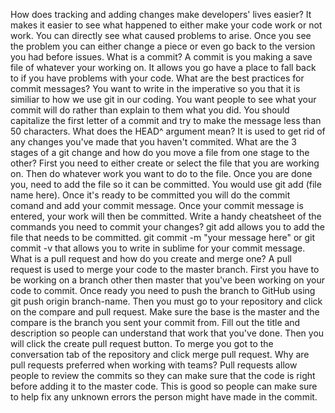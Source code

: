 How does tracking and adding changes make developers' lives easier?
It makes it easier to see what happened to either make your code work or not work. You can directly see what caused problems to arise. Once you see the problem you can either change a piece or even go back to the version you had before issues.
What is a commit?
A commit is you making a save file of whatever your working on. It allows you go have a place to fall back to if you have problems with your code.
What are the best practices for commit messages?
You want to write in the imperative so you that it is similiar to how we use git in our coding. You want people to see what your commit will do rather than explain to them what you did. You should capitalize the first letter of a commit and try to make the message less than 50 characters.
What does the HEAD^ argument mean?
It is used to get rid of any changes you've made that you haven't commited.
What are the 3 stages of a git change and how do you move a file from one stage to the other?
First you need to either create or select the file that you are working on. Then do whatever work you want to do to the file. Once you are done you, need to add the file so it can be committed. You would use git add (file name here). Once it's ready to be committed you will do the commit comand and add your commit message. Once your commit message is entered, your work will then be committed.
Write a handy cheatsheet of the commands you need to commit your changes?
git add allows you to add the file that needs to be committed. git commit -m "your message here" or git commit -v that allows you to write in sublime for your commit message.
What is a pull request and how do you create and merge one?
A pull request is used to merge your code to the master branch. First you have to be working on a branch other then master that you've been working on your code to commit. Once ready you need to push the branch to GitHub using git push origin branch-name. Then you must go to your repository and click on the compare and pull request. Make sure the base is the master and the compare is the branch you sent your commit from. Fill out the title and description so people can understand that work that you've done. Then you will click the create pull request button. To merge you got to the conversation tab of the repository and click merge pull request.
Why are pull requests preferred when working with teams?
Pull requests allow people to review the commits so they can make sure that the code is right before adding it to the master code. This is good so people can make sure to help fix any unknown errors the person might have made in the commit.

